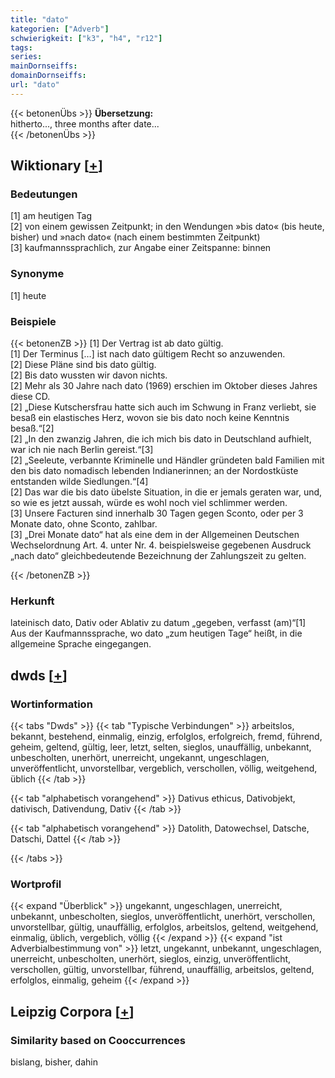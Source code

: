 ```yaml
---
title: "dato"
kategorien: ["Adverb"]
schwierigkeit: ["k3", "h4", "r12"]
tags:
series:
mainDornseiffs:
domainDornseiffs:
url: "dato"
---
```


{{< betonenÜbs >}}
**Übersetzung:**  
hitherto..., three months after date...  
{{< /betonenÜbs >}}

## Wiktionary [[+](https://de.wiktionary.org/wiki/dato)]

### Bedeutungen
[1] am heutigen Tag  
[2] von einem gewissen Zeitpunkt; in den Wendungen »bis dato« (bis heute, bisher) und »nach dato« (nach einem bestimmten Zeitpunkt)  
[3] kaufmannssprachlich, zur Angabe einer Zeitspanne: binnen  

### Synonyme
[1] heute  

### Beispiele
{{< betonenZB >}}
[1] Der Vertrag ist ab dato gültig.  
[1] Der Terminus […] ist nach dato gültigem Recht so anzuwenden.  
[2] Diese Pläne sind bis dato gültig.  
[2] Bis dato wussten wir davon nichts.  
[2] Mehr als 30 Jahre nach dato (1969) erschien im Oktober dieses Jahres diese CD.  
[2] „Diese Kutschersfrau hatte sich auch im Schwung in Franz verliebt, sie besaß ein elastisches Herz, wovon sie bis dato noch keine Kenntnis besaß.“[2]  
[2] „In den zwanzig Jahren, die ich mich bis dato in Deutschland aufhielt, war ich nie nach Berlin gereist.“[3]  
[2] „Seeleute, verbannte Kriminelle und Händler gründeten bald Familien mit den bis dato nomadisch lebenden Indianerinnen; an der Nordostküste entstanden wilde Siedlungen.“[4]  
[2] Das war die bis dato übelste Situation, in die er jemals geraten war, und, so wie es jetzt aussah, würde es wohl noch viel schlimmer werden.  
[3] Unsere Facturen sind innerhalb 30 Tagen gegen Sconto, oder per 3 Monate dato, ohne Sconto, zahlbar.  
[3] „Drei Monate dato“ hat als eine dem in der Allgemeinen Deutschen Wechselordnung Art. 4. unter Nr. 4. beispielsweise gegebenen Ausdruck „nach dato“ gleichbedeutende Bezeichnung der Zahlungszeit zu gelten.  

{{< /betonenZB >}}
### Herkunft
lateinisch dato, Dativ oder Ablativ zu datum „gegeben, verfasst (am)“[1]  
Aus der Kaufmannssprache, wo dato „zum heutigen Tage“ heißt, in die allgemeine Sprache eingegangen.  



## dwds [[+](https://www.dwds.de/wb/dato)]

### Wortinformation
{{< tabs "Dwds" >}}
{{< tab "Typische Verbindungen" >}}
arbeitslos, bekannt, bestehend, einmalig, einzig, erfolglos, erfolgreich, fremd, führend, geheim, geltend, gültig, leer, letzt, selten, sieglos, unauffällig, unbekannt, unbescholten, unerhört, unerreicht, ungekannt, ungeschlagen, unveröffentlicht, unvorstellbar, vergeblich, verschollen, völlig, weitgehend, üblich
{{< /tab >}}

{{< tab "alphabetisch vorangehend" >}}
Dativus ethicus, Dativobjekt, dativisch, Dativendung, Dativ
{{< /tab >}}

{{< tab "alphabetisch vorangehend" >}}
Datolith, Datowechsel, Datsche, Datschi, Dattel
{{< /tab >}}

{{< /tabs >}}

### Wortprofil
{{< expand "Überblick" >}} ungekannt, ungeschlagen, unerreicht, unbekannt, unbescholten, sieglos, unveröffentlicht, unerhört, verschollen, unvorstellbar, gültig, unauffällig, erfolglos, arbeitslos, geltend, weitgehend, einmalig, üblich, vergeblich, völlig {{< /expand >}}
{{< expand "ist Adverbialbestimmung von" >}} letzt, ungekannt, unbekannt, ungeschlagen, unerreicht, unbescholten, unerhört, sieglos, einzig, unveröffentlicht, verschollen, gültig, unvorstellbar, führend, unauffällig, arbeitslos, geltend, erfolglos, einmalig, geheim {{< /expand >}}

## Leipzig Corpora [[+](https://corpora.uni-leipzig.de/en/res?word=dato&corpusId=deu_newscrawl-public_2018)]


### Similarity based on Cooccurrences
bislang, bisher, dahin

